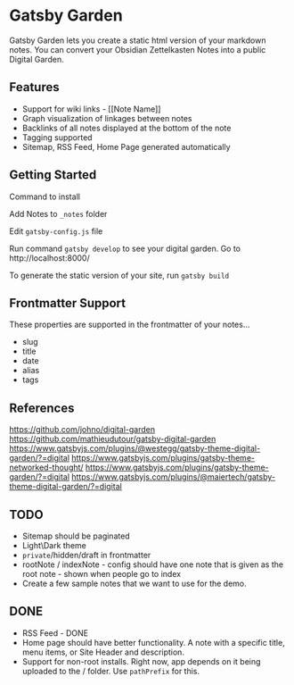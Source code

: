 # Gatsby Garden

Gatsby Garden lets you create a static html version of your markdown notes. You can convert your Obsidian Zettelkasten Notes into a public Digital Garden.

## Features

- Support for wiki links - \[\[Note Name\]\]
- Graph visualization of linkages between notes
- Backlinks of all notes displayed at the bottom of the note
- Tagging supported
- Sitemap, RSS Feed, Home Page generated automatically

## Getting Started

Command to install

Add Notes to `_notes` folder

Edit `gatsby-config.js` file

Run command `gatsby develop` to see your digital garden. Go to http://localhost:8000/

To generate the static version of your site, run `gatsby build`





## Frontmatter Support

These properties are supported in the frontmatter of your notes...

- slug
- title
- date
- alias
- tags

## References

https://github.com/johno/digital-garden
https://github.com/mathieudutour/gatsby-digital-garden
https://www.gatsbyjs.com/plugins/@westegg/gatsby-theme-digital-garden/?=digital
https://www.gatsbyjs.com/plugins/gatsby-theme-networked-thought/
https://www.gatsbyjs.com/plugins/gatsby-theme-garden/?=digital
https://www.gatsbyjs.com/plugins/@maiertech/gatsby-theme-digital-garden/?=digital


## TODO

- Sitemap should be paginated
- Light\Dark theme
- `private`/hidden/draft in frontmatter
- rootNote / indexNote - config should have one note that is given as the root note - shown when people go to index
- Create a few sample notes that we want to use for the demo.

## DONE

- RSS Feed - DONE
- Home page should have better functionality. A note with a specific title, menu items, or Site Header and description. 
- Support for non-root installs. Right now, app depends on it being uploaded to the / folder. Use `pathPrefix` for this.